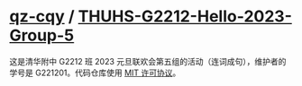 # [qz-cqy](https://github.com/qz-cqy) / [THUHS-G2212-Hello-2023-Group-5](https://github.com/qz-cqy/THUHS-G2212-Hello-2023-Group-5)

这是清华附中 G2212 班 2023 元旦联欢会第五组的活动（连词成句），维护者的学号是 G221201。代码仓库使用 [MIT 许可协议](https://github.com/qz-cqy/THUHS-G2212-Hello-2023-Group-5/blob/main/LICENSE)。